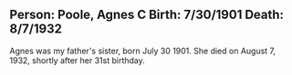 Person: Poole, Agnes C
Birth: 7/30/1901
Death: 8/7/1932
---
Agnes was my father's sister, born July 30 1901. She died on August 7, 1932, shortly
after her 31st birthday.
